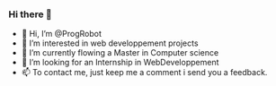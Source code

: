 ### Hi there 👋

- 👋 Hi, I’m @ProgRobot
- 👀 I’m interested in web developpement projects
- 🌱 I’m currently flowing a Master in Computer science
- 💞️ I’m looking for an Internship in WebDeveloppement
- 📫 To contact me, just keep me a comment i send you a feedback.

<!--
**ProgRobot/ProgRobot** is a ✨ _special_ ✨ repository because its `README.md` (this file) appears on your GitHub profile.

Here are some ideas to get you started:

- 🔭 I’m currently working on ...
- 🌱 I’m currently learning ...
- 👯 I’m looking to collaborate on ...
- 🤔 I’m looking for help with ...
- 💬 Ask me about ...
- 📫 How to reach me: ...
- 😄 Pronouns: ...
- ⚡ Fun fact: ...
-->

